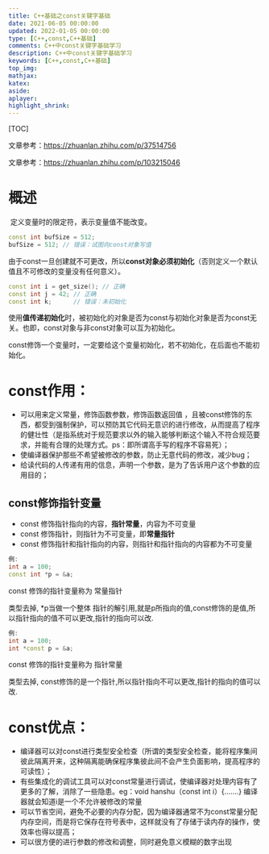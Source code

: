 ```yaml
---
title: C++基础之const关键字基础
date: 2021-06-05 00:00:00
updated: 2022-01-05 00:00:00
type: [C++,const,C++基础]
comments: C++中const关键字基础学习
description: C++中const关键字基础学习
keywords: [C++,const,C++基础]
top_img:
mathjax:
katex:
aside:
aplayer:
highlight_shrink:
---
```


[TOC]


文章参考：https://zhuanlan.zhihu.com/p/37514756

文章参考：https://zhuanlan.zhihu.com/p/103215046

# 概述

​		定义变量时的限定符，表示变量值不能改变。

```c++
const int bufSize = 512;
bufSize = 512; // 错误：试图向const对象写值
```

​		由于const一旦创建就不可更改，所以**const对象必须初始化**（否则定义一个默认值且不可修改的变量没有任何意义）。

```c++
const int i = get_size(); // 正确
const int j = 42; // 正确
const int k;      // 错误：未初始化
```

使用**值传递初始化**时，被初始化的对象是否为const与初始化对象是否为const无关。也即，const对象与非const对象可以互为初始化。

const修饰一个变量时，一定要给这个变量初始化，若不初始化，在后面也不能初始化。



# **const作用**：

- 可以用来定义常量，修饰函数参数，修饰函数返回值 ，且被const修饰的东西，都受到强制保护，可以预防其它代码无意识的进行修改，从而提高了程序的健壮性（是指系统对于规范要求以外的输入能够判断这个输入不符合规范要求，并能有合理的处理方式。ps：即所谓高手写的程序不容易死）；
- 使编译器保护那些不希望被修改的参数，防止无意代码的修改，减少bug；
- 给读代码的人传递有用的信息，声明一个参数，是为了告诉用户这个参数的应用目的；

## const修饰指针变量

- const 修饰指针指向的内容，**指针常量**，内容为不可变量
- const 修饰指针，则指针为不可变量，即**常量指针**
- const 修饰指针和指针指向的内容，则指针和指针指向的内容都为不可变量

```c++
例:
int a = 100;
const int *p = &a;
```

const 修饰的指针变量称为 常量指针

类型去掉, *p当做一个整体 指针的解引用,就是p所指向的值,const修饰的是值,所以指针指向的值不可以更改,指针的指向可以改.

```c++
例:
int a = 100;
int *const p = &a;
```

const 修饰的指针变量称为 指针常量

类型去掉, const修饰的是一个指针,所以指针指向不可以更改,指针的指向的值可以改.



# **const优点**：

- 编译器可以对const进行类型安全检查（所谓的类型安全检查，能将程序集间彼此隔离开来，这种隔离能确保程序集彼此间不会产生负面影响，提高程序的可读性）；
- 有些集成化的调试工具可以对const常量进行调试，使编译器对处理内容有了更多的了解，消除了一些隐患。eg：void hanshu（const int i）{.......}  编译器就会知道i是一个不允许被修改的常量
- 可以节省空间，避免不必要的内存分配，因为编译器通常不为const常量分配内存空间，而是将它保存在符号表中，这样就没有了存储于读内存的操作，使效率也得以提高；
- 可以很方便的进行参数的修改和调整，同时避免意义模糊的数字出现
